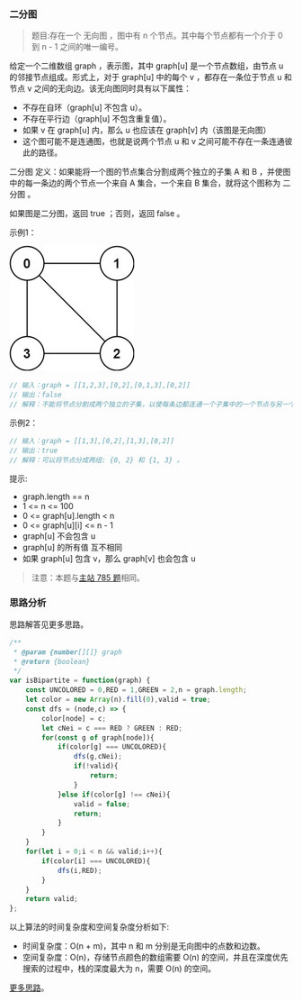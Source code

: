 ###  二分图
 
> 题目:存在一个 无向图 ，图中有 n 个节点。其中每个节点都有一个介于 0 到 n - 1 之间的唯一编号。

给定一个二维数组 graph ，表示图，其中 graph[u] 是一个节点数组，由节点 u 的邻接节点组成。形式上，对于 graph[u] 中的每个 v ，都存在一条位于节点 u 和节点 v 之间的无向边。该无向图同时具有以下属性：

* 不存在自环（graph[u] 不包含 u）。
* 不存在平行边（graph[u] 不包含重复值）。
* 如果 v 在 graph[u] 内，那么 u 也应该在 graph[v] 内（该图是无向图）
* 这个图可能不是连通图，也就是说两个节点 u 和 v 之间可能不存在一条连通彼此的路径。

二分图 定义：如果能将一个图的节点集合分割成两个独立的子集 A 和 B ，并使图中的每一条边的两个节点一个来自 A 集合，一个来自 B 集合，就将这个图称为 二分图 。

如果图是二分图，返回 true ；否则，返回 false 。

示例1：

![](../../images/2/isBipartite-1.jpg)

```js
// 输入：graph = [[1,2,3],[0,2],[0,1,3],[0,2]]
// 输出：false
// 解释：不能将节点分割成两个独立的子集，以使每条边都连通一个子集中的一个节点与另一个子集中的一个节点。
```

示例2：

```js
// 输入：graph = [[1,3],[0,2],[1,3],[0,2]]
// 输出：true
// 解释：可以将节点分成两组: {0, 2} 和 {1, 3} 。
```

提示:

* graph.length == n
* 1 <= n <= 100
* 0 <= graph[u].length < n
* 0 <= graph[u][i] <= n - 1
* graph[u] 不会包含 u
* graph[u] 的所有值 互不相同
* 如果 graph[u] 包含 v，那么 graph[v] 也会包含 u

> 注意：本题与[主站 785 题](https://leetcode-cn.com/problems/is-graph-bipartite/)相同。

### 思路分析

思路解答见更多思路。

```js
/**
 * @param {number[][]} graph
 * @return {boolean}
 */
var isBipartite = function(graph) {
    const UNCOLORED = 0,RED = 1,GREEN = 2,n = graph.length;
    let color = new Array(n).fill(0),valid = true;
    const dfs = (node,c) => {
        color[node] = c;
        let cNei = c === RED ? GREEN : RED;
        for(const g of graph[node]){
            if(color[g] === UNCOLORED){
                dfs(g,cNei);
                if(!valid){
                    return;
                }
            }else if(color[g] !== cNei){
                valid = false;
                return;
            }
        }
    }
    for(let i = 0;i < n && valid;i++){
        if(color[i] === UNCOLORED){
            dfs(i,RED);
        }
    }
    return valid;
};
```

以上算法的时间复杂度和空间复杂度分析如下:

* 时间复杂度：O(n + m)，其中 n 和 m 分别是无向图中的点数和边数。
* 空间复杂度：O(n)，存储节点颜色的数组需要 O(n) 的空间，并且在深度优先搜索的过程中，栈的深度最大为 n，需要 O(n) 的空间。

[更多思路](https://leetcode-cn.com/problems/vEAB3K/solution/er-fen-tu-by-leetcode-solution-dryu/)。
